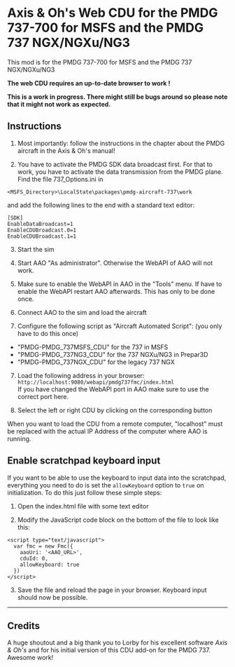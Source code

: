 # Axis & Oh's Web CDU for the PMDG 737-700 for MSFS and the PMDG 737 NGX/NGXu/NG3

This mod is for the PMDG 737-700 for MSFS and the PMDG 737 NGX/NGXu/NG3

**The web CDU requires an up-to-date browser to work !**

**This is a work in progress. There might still be bugs around so please note that it might not work as expected.**
## Instructions

1. Most importantly: follow the instructions in the chapter about the PMDG aircraft in the Axis & Oh's manual!

2. You have to activate the PMDG SDK data broadcast first. For that to work, you have to activate the data transmission from the PMDG plane. Find the file 737_Options.ini in
```
<MSFS_Directory>\LocalState\packages\pmdg-aircraft-737\work
```
and add the following lines to the end with a standard text editor:

```
[SDK]
EnableDataBroadcast=1
EnableCDUBroadcast.0=1
EnableCDUBroadcast.1=1
```

3. Start the sim

4. Start AAO "As administrator". Otherwise the WebAPI of AAO will not work.

4. Make sure to enable the WebAPI in AAO in the "Tools" menu. If have to enable the WebAPI restart AAO afterwards. This has only to be done once.

5. Connect AAO to the sim and load the aircraft

6. Configure the following script as "Aircraft Automated Script": (you only have to do this once)
* "PMDG-PMDG_737MSFS_CDU" for the 737 in MSFS
* "PMDG-PMDG_737NG3_CDU" for the 737 NGXu/NG3 in Prepar3D
* "PMDG-PMDG_737NGX_CDU" for the legacy 737 NGX

7. Load the following address in your browser:
```http://localhost:9080/webapi/pmdg737fmc/index.html``` \
If you have changed the WebAPI port in AAO make sure to use the correct port here.

8. Select the left or right CDU by clicking on the corresponding button

When you want to load the CDU from a remote computer, "localhost" must be replaced with the actual IP Address of the computer where AAO is running.

## Enable scratchpad keyboard input

If you want to be able to use the keyboard to input data into the scratchpad, everything you need to do is set the ```allowKeyboard``` option to ```true``` on initialization. To do this just follow these simple steps:

1. Open the index.html file with some text editor

2. Modify the JavaScript code block on the bottom of the file to look like this:

```
<script type="text/javascript">
  var fmc = new Fmc({
    aaoUri: '<AAO_URL>',
    cduId: 0,
    allowKeyboard: true
  })
</script>
```

3. Save the file and reload the page in your browser. Keyboard input should now be possible.

---

## Credits

A huge shoutout and a big thank you to Lorby for his excellent software *Axis & Oh's* and for his initial version of this CDU add-on for the PMDG 737. Awesome work!
